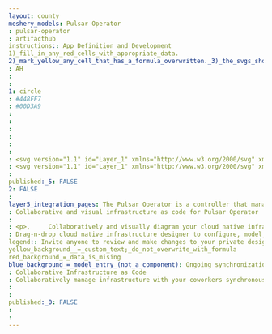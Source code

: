 ```yaml
---
layout: county 
meshery_models: Pulsar Operator
: pulsar-operator
: artifacthub
instructions:: App Definition and Development
1)_fill_in_any_red_cells_with_appropriate_data.
2)_mark_yellow_any_cell_that_has_a_formula_overwritten._3)_the_svgs_shouldn't_have_xml_header_they_are_added_programmatically_through_workflows: Streaming & Messaging
: AH
: 
: 
1: circle
: #448FF7
: #00D3A9
: 
: 
: 
: 
: 
: 
: <svg version="1.1" id="Layer_1" xmlns="http://www.w3.org/2000/svg" xmlns:xlink="http://www.w3.org/1999/xlink" x="0px" y="0px", 	 viewBox="0 0 800 565.1" style="enable-background:new 0 0 800 565.1;" xml:space="preserve">, <style type="text/css">, 	.st0{fill:#448FF7;}, </style>, <path class="st0" d="M800,180.1H604.5C551.6,78.7,495.7,0,419.7,0c-99,0-145.6,86.4-190.6,170.5l-3.9,7.3H0v50h131.1, 	c46.3,0,55.8,15.6,55.8,15.6c-36.3,56.4-80,112.1-152.8,112.1H0V408h34.3c141.1,0,202.8-114.5,252.2-206.4, 	c45.4-84.7,77-136,133.1-136c58.2,0,119.5,126.7,173.4,238.6c7.9,16.3,15.9,32.9,24,49.4c-206.7,6.6-305.2,55-385.3,94.4, 	c-58.6,28.9-104.9,64.7-181.1,64.7H0v52.5h50.2c91.8,0,149-28.3,209.8-58.4c84.3-41.4,179.9-88.4,405.2-88.4h130.2v-52.5H722, 	c-12.3,0.9-24.2-3.9-32.4-13.1c-13.1-25.6-25.6-51.4-37.8-77.4l-17-34.9c0,0,12.2-13.1,46-13.1H800V180.1z"/>, </svg>, 
: <svg version="1.1" id="Layer_1" xmlns="http://www.w3.org/2000/svg" xmlns:xlink="http://www.w3.org/1999/xlink" x="0px" y="0px", 	 viewBox="0 0 800 565.1" style="enable-background:new 0 0 800 565.1;" xml:space="preserve">, <style type="text/css">, 	.st0{fill:#FFFFFF;}, </style>, <path class="st0" d="M800,180.1H604.5C551.6,78.7,495.7,0,419.7,0c-99,0-145.6,86.4-190.6,170.5l-3.9,7.3H0v50h131.1, 	c46.3,0,55.8,15.6,55.8,15.6c-36.3,56.4-80,112.1-152.8,112.1H0V408h34.3c141.1,0,202.8-114.5,252.2-206.4, 	c45.4-84.7,77-136,133.1-136c58.2,0,119.5,126.7,173.4,238.6c7.9,16.3,15.9,32.9,24,49.4c-206.7,6.6-305.2,55-385.3,94.4, 	c-58.6,28.9-104.9,64.7-181.1,64.7H0v52.5h50.2c91.8,0,149-28.3,209.8-58.4c84.3-41.4,179.9-88.4,405.2-88.4h130.2v-52.5H722, 	c-12.3,0.9-24.2-3.9-32.4-13.1c-13.1-25.6-25.6-51.4-37.8-77.4l-17-34.9c0,0,12.2-13.1,46-13.1H800V180.1z"/>, </svg>
: 
published:_5: FALSE
2: FALSE
: 
layer5_integration_pages: The Pulsar Operator is a controller that manages Pulsar clusters in Kubernetes. It provides a full management life-cycle for Pulsar, including deployment, upgrades, scaling, and configuration changes. With the Pulsar Operator, Pulsar can run seamlessly in the Kubernetes clusters deployed on a public or private cloud. You can then manage Pulsar clusters using the Kubernetes Application Programming Interface (API) and the kubectl tool.
: Collaborative and visual infrastructure as code for Pulsar Operator
: 
: <p>,     Collaboratively and visually diagram your cloud native infrastructure with GitOps-style pipeline integration. Design, test, and manage configuration your Kubernetes-based, containerized applications as a visual topology., </p>, <p>,     Looking for best practice cloud native design and deployment best practices? Choose from thousands of pre-built components in MeshMap. Choose from hundreds of ready-made design patterns by importing templates from Meshery Catalog or use our low code designer, MeshMap, to create and deploy your own cloud native infrastructure designs., </p>
: Drag-n-drop cloud native infrastructure designer to configure, model, and deploy your workloads.
legend:: Invite anyone to review and make changes to your private designs.
yellow_background__=_custom_text;_do_not_overwrite_with_formula
red_background_=_data_is_mising
blue_background_=_model_entry_(not_a_component): Ongoing synchronization of Kubernetes configuration and changes across any number of clusters.
: Collaborative Infrastructure as Code
: Collaboratively manage infrastructure with your coworkers synchronously sharing the same designs.
: 
: 
published:_0: FALSE
: 
: 
---
```

